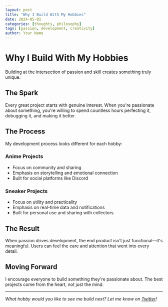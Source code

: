 ```yaml
---
layout: post
title: "Why I Build With My Hobbies"
date: 2024-05-01
categories: [thoughts, philosophy]
tags: [passion, development, creativity]
author: Your Name
---
```


# Why I Build With My Hobbies

Building at the intersection of passion and skill creates something truly unique.

## The Spark

Every great project starts with genuine interest. When you're passionate about something, you're willing to spend countless hours perfecting it, debugging it, and making it better.

## The Process

My development process looks different for each hobby:

### Anime Projects
- Focus on community and sharing
- Emphasis on storytelling and emotional connection
- Built for social platforms like Discord

### Sneaker Projects
- Focus on utility and practicality
- Emphasis on real-time data and notifications
- Built for personal use and sharing with collectors

## The Result

When passion drives development, the end product isn't just functional—it's meaningful. Users can feel the care and attention that went into every detail.

## Moving Forward

I encourage everyone to build something they're passionate about. The best projects come from the heart, not just the mind.

---

*What hobby would you like to see me build next? Let me know on [Twitter](https://twitter.com/yourusername)!*
